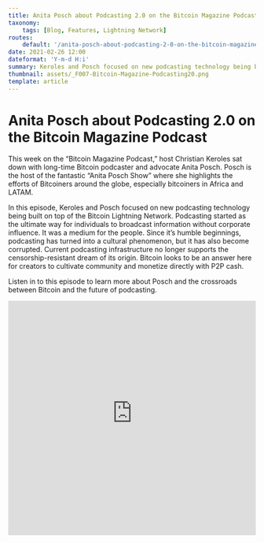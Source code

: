 ```yaml
---
title: Anita Posch about Podcasting 2.0 on the Bitcoin Magazine Podcast
taxonomy:
    tags: [Blog, Features, Lightning Network]
routes:
    default: '/anita-posch-about-podcasting-2-0-on-the-bitcoin-magazine-podcast'
date: 2021-02-26 12:00
dateformat: 'Y-m-d H:i'
summary: Keroles and Posch focused on new podcasting technology being built on top of the Bitcoin Lightning Network.
thumbnail: assets/_F007-Bitcoin-Magazine-Podcasting20.png
template: article
---
```


# Anita Posch about Podcasting 2.0 on the Bitcoin Magazine Podcast

This week on the “Bitcoin Magazine Podcast,” host Christian Keroles sat down with long-time Bitcoin podcaster and advocate Anita Posch. Posch is the host of the fantastic “Anita Posch Show” where she highlights the efforts of Bitcoiners around the globe, especially bitcoiners in Africa and LATAM. 

In this episode, Keroles and Posch focused on new podcasting technology being built on top of the Bitcoin Lightning Network. Podcasting started as the ultimate way for individuals to broadcast information without corporate influence. It was a medium for the people. Since it’s humble beginnings, podcasting has turned into a cultural phenomenon, but it has also become corrupted. Current podcasting infrastructure no longer supports the censorship-resistant dream of its origin. Bitcoin looks to be an answer here for creators to cultivate community and monetize directly with P2P cash. 

Listen in to this episode to learn more about Posch and the crossroads between Bitcoin and the future of podcasting. 

<iframe width="100%" height="476" src="https://www.youtube-nocookie.com/embed/8TGKcKonM20?si=3RtlihpctKXcsPdo" title="YouTube video player" frameborder="0" allow="accelerometer; autoplay; clipboard-write; encrypted-media; gyroscope; picture-in-picture; web-share" referrerpolicy="strict-origin-when-cross-origin" allowfullscreen></iframe>